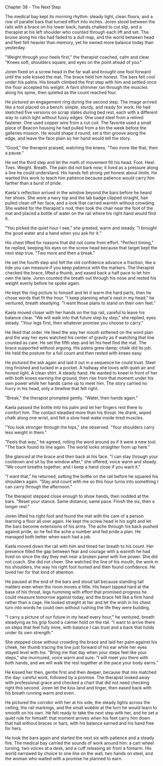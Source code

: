 Chapter 38 - The Next Step

The medical bay kept its morning rhythm: steady light, clean floors, and a row of parallel bars that turned effort into inches. Joren stood between the rails with a brace on his lower back, hands chalked to cut slip, and a therapist at his left shoulder who counted through each lift and set. The bruise along his ribs had faded to a dull map, and the world between head and feet felt heavier than memory, yet he owned more balance today than yesterday.

"Weight through your heels first," the therapist coached, calm and clear. "Knees soft, shoulders square, and eyes on the point ahead of you."

Joren fixed on a screw head in the far wall and brought one foot forward until the sole kissed the mat. The brace held him honest. The bars felt cool under his palms. His breath climbed the first step with him and settled once the floor accepted his weight. A faint shimmer ran through the muscles along his spine, then quieted as the count reached four.

He pictured an engagement ring during the second step. The image arrived like a tool placed on a bench: simple, sturdy, and ready for work. He had sketched five versions on scrap slates during bed rest, each with a different way to catch light without fussy edges. One used steel from a retired fastener. One used copper wire from a cut coil. The favorite used a small piece of Beacon housing he had pulled from a bin the week before the galleries mission. He would shape it round, set a thin groove along the edge, and leave the face plain so her hand would tell the story.

"Good," the therapist praised, watching the knees. "Two more like that, then a pause."

He set the third step and let the math of movement fill his head. Foot. Heel. Toes. Weight. Breath. The pain did not bark now; it lived as a pressure along a line he could understand. His hands felt strong yet honest about limits. He wanted this work to teach him patience because patience would carry him farther than a burst of pride.

Kaela's reflection arrived in the window beyond the bars before he heard her shoes. She wore a navy top and the lab badge clipped straight, hair pulled clean off her face, and a look that carried warmth without crowding. She waited for the therapist's nod, then took the chair near the foot of the mat and placed a bottle of water on the rail where his right hand would find it.

\"You picked the quiet hour I see,\" she greeted, warm and steady. \"I brought the good water and a hand when you ask for it.\"

His chest lifted for reasons that did not come from effort. "Perfect timing," he replied, keeping his eyes on the screw head because that target kept the next step true. "Two more and then a break."

He set the fourth step and felt the old confidence advance a fraction, like a tide you can measure if you keep patience with the markers. The therapist checked the brace, lifted a thumb, and eased back a half pace to let him own the lane. Joren counted the breath out through his nose and rested his weight evenly before he spoke again.

He kept the ring picture to himself and let it warm the hard parts, then he chose words that fit the hour. "I keep planning what\'s next in my head," he ventured, breath steadying. "I want those plans to stand on their own feet."

Kaela moved closer with her hands on the top rail, careful to leave his balance clear. "We will walk into that future step by step," she replied, eyes steady. "Your legs first, then whatever promise you choose to carry."

He liked that order. He liked the way her mouth softened on the word plan and the way her eyes watched his center of gravity as if watching that line counted as care. He set the fifth step and let his heel find the mat. The brace supported without arguing. His palms grew damp; chalk did its job. He held the posture for a full count and then rested with knees easy.

He pictured the ask again and laid it out in a sequence he could trust. Steel ring finished and tucked in a pocket. A hallway she loves with quiet air and honest light. A clean shirt. A steady hand. He wanted to kneel in front of her with both knees earning the ground, then rise from that moment under his own power while her hands came up to meet him. The story carried no hurry in his head, only a timeline that felt right.

"Break," the therapist prompted gently. "Water, then hands again."

Kaela passed the bottle into his palm and let her fingers rest there to comfort him. The contact steadied more than his throat. He drank, wiped chalk along one wrist, and felt a slow heat wake inside tired muscles.

"You look stronger through the hips," she observed. "Your shoulders carry less weight in them."

"Feels that way," he agreed, rolling the word around as if it were a new tool. "The back found its line again. The world looks straighter from up here."

She glanced at the brace and then back at his face. "I can stay through your cooldown and sit by the window after," she offered, voice warm and steady. "We count breaths together, and I keep a hand close if you want it."

"I want that," he returned, setting the bottle on the rail before he squared his shoulders again. "Stay and count with me so this hour turns into something I can carry through the afternoon."

The therapist stepped close enough to show hands, then nodded at the bars. "Reset your stance. Same distance, same pace. Finish the six, then a longer rest."

Joren lifted his right foot and found the mat with the care of a person learning a floor all over again. He kept the screw head in his sight and let the bars become extensions of his arms. The ache through his back pushed against pride, so he fed the ache a number and fed pride a plan. He managed both better when each had a job.

Kaela moved down the rail with him and timed her breath to his count. Her presence filled the gap between fear and courage with a warmth he had lived on since the day they met near a broken panel with live power. She did not coach. She did not cheer. She watched the line of his mouth, the work in his shoulders, the way his right foot hunted and then found confidence. He loved her for that kind of attention.

He paused at the end of the bars and stood tall because standing tall matters even when the room moves a little. His heart tapped hard at the base of his throat, legs humming with effort that promised progress he could measure tomorrow against today, and the brace felt like a firm hand rather than a cage. He looked straight at her and let the wish in his chest turn into words he could own without rushing the life they were building.

\"I carry a picture of our future in my head every hour,\" he ventured, breath steadying as his grip found a calmer hold on the rail. \"I want to arrive there on steps that feel fully mine, with balance I can trust and a back that holds under its own strength.\"

She stepped close without crowding the brace and laid her palm against his cheek, her thumb tracing the line just forward of his ear while her eyes stayed level with his. \"Bring me that day when your steps feel like your steps,\" she murmured, voice warm and sure. \"I will meet you there with both hands, and we will walk the rest together at the pace your body earns.\"

He kissed her then, gentle first and then deeper, because that mix matched the day: careful work, followed by a promise. The therapist looked away with professional grace and checked a chart that did not need checking right this second. Joren let the kiss land and linger, then eased back with his breath running warm and even.

He pictured the corridor with her at his side, the steady lights across the ceiling, the rail markings, and the small wobble at the turn he would learn to smooth on his own. He felt ready to take the next step with her, and he set a quiet rule for himself: that moment arrives when his feet carry him down that hall without braces or bars, with his balance earned and his hand free for hers.

He took the bars again and started the next six with patience and a steady fire. The medical bay carried the sounds of work around him: a cart wheel turning, two voices at a desk, and a cuff releasing air from a forearm. His world narrowed by choice to one line on the wall, two hands on steel, and the woman who waited with a promise he planned to earn.
